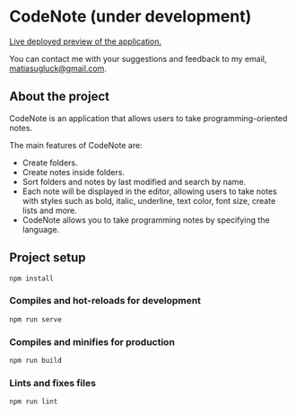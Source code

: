 # CodeNote (under development)

[Live deployed preview of the application.](https://codenote-app.netlify.app)

You can contact me with your suggestions and feedback to my email, [matiasugluck@gmail.com](mailto:matiasugluck@gmail.com).

## About the project

CodeNote is an application that allows users to take programming-oriented notes.

The main features of CodeNote are:

- Create folders.
- Create notes inside folders.
- Sort folders and notes by last modified and search by name.
- Each note will be displayed in the editor, allowing users to take notes with styles such as bold, italic, underline, text color, font size, create lists and more.
- CodeNote allows you to take programming notes by specifying the language.

## Project setup
```
npm install
```

### Compiles and hot-reloads for development
```
npm run serve
```

### Compiles and minifies for production
```
npm run build
```

### Lints and fixes files
```
npm run lint
```
